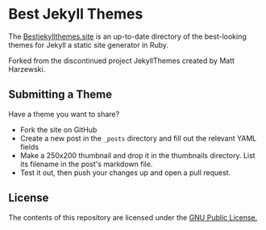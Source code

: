 Best Jekyll Themes
=============

The [Bestjekyllthemes.site](https://www.bestjekyllthemes.site) is an up-to-date directory of the best-looking themes for Jekyll a static site generator in Ruby.

Forked from the discontinued project JekyllThemes created by Matt Harzewski.

Submitting a Theme
------------------

Have a theme you want to share?

* Fork the site on GitHub
* Create a new post in the `_posts` directory and fill out the relevant YAML fields
* Make a 250x200 thumbnail and drop it in the thumbnails directory. List its filename in the post's markdown file.
* Test it out, then push your changes up and open a pull request.

License
-------

The contents of this repository are licensed under the [GNU Public License.](http://www.gnu.org/licenses/gpl-3.0.html)
